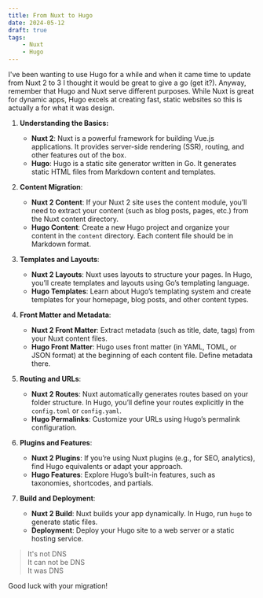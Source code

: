 ```yaml
---
title: From Nuxt to Hugo
date: 2024-05-12
draft: true
tags:
    - Nuxt
    - Hugo
---
```

I've been wanting to use Hugo for a while and when it came time to update from Nuxt 2 to 3 I thought it would be great to give a go (get it?). Anyway, remember that Hugo and Nuxt serve different purposes. While Nuxt is great for dynamic apps, Hugo excels at creating fast, static websites so this is actually a for what it was design.

1. **Understanding the Basics:**
    
    - **Nuxt 2**: Nuxt is a powerful framework for building Vue.js applications. It provides server-side rendering (SSR), routing, and other features out of the box.
    - **Hugo**: Hugo is a static site generator written in Go. It generates static HTML files from Markdown content and templates.
2. **Content Migration**:
    
    - **Nuxt 2 Content**: If your Nuxt 2 site uses the content module, you’ll need to extract your content (such as blog posts, pages, etc.) from the Nuxt content directory.
    - **Hugo Content**: Create a new Hugo project and organize your content in the `content` directory. Each content file should be in Markdown format.
3. **Templates and Layouts**:
    
    - **Nuxt 2 Layouts**: Nuxt uses layouts to structure your pages. In Hugo, you’ll create templates and layouts using Go’s templating language.
    - **Hugo Templates**: Learn about Hugo’s templating system and create templates for your homepage, blog posts, and other content types.
4. **Front Matter and Metadata**:
    
    - **Nuxt 2 Front Matter**: Extract metadata (such as title, date, tags) from your Nuxt content files.
    - **Hugo Front Matter**: Hugo uses front matter (in YAML, TOML, or JSON format) at the beginning of each content file. Define metadata there.
5. **Routing and URLs**:
    
    - **Nuxt 2 Routes**: Nuxt automatically generates routes based on your folder structure. In Hugo, you’ll define your routes explicitly in the `config.toml` or `config.yaml`.
    - **Hugo Permalinks**: Customize your URLs using Hugo’s permalink configuration.
6. **Plugins and Features**:
    
    - **Nuxt 2 Plugins**: If you’re using Nuxt plugins (e.g., for SEO, analytics), find Hugo equivalents or adapt your approach.
    - **Hugo Features**: Explore Hugo’s built-in features, such as taxonomies, shortcodes, and partials.
7. **Build and Deployment**:
    
    - **Nuxt 2 Build**: Nuxt builds your app dynamically. In Hugo, run `hugo` to generate static files.
    - **Deployment**: Deploy your Hugo site to a web server or a static hosting service.

>It's not DNS <br>
>It can not be DNS <br>
>It was DNS<br>

 Good luck with your migration! 